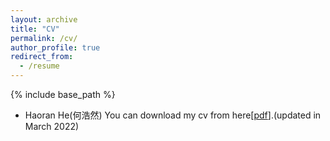 ```yaml
---
layout: archive
title: "CV"
permalink: /cv/
author_profile: true
redirect_from:
  - /resume
---
```


{% include base_path %}


* Haoran He(何浩然)
You can download my cv from here\[[pdf](http://tinnerhrhe.github.io/files/CV_HaoranHe.pdf)\].(updated in March 2022)
